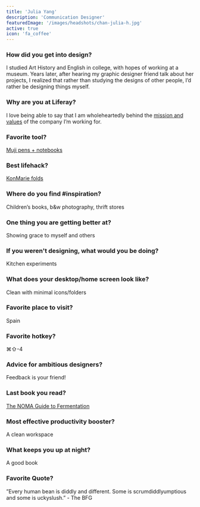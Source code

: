 ```yaml
---
title: 'Julia Yang'
description: 'Communication Designer'
featuredImage: '/images/headshots/chan-julia-h.jpg'
active: true
icon: 'fa_coffee'
---
```


### How did you get into design?

I studied Art History and English in college, with hopes of working at a museum. Years later, after hearing my graphic designer friend talk about her projects, I realized that rather than studying the designs of other people, I’d rather be designing things myself.

### Why are you at Liferay?

I love being able to say that I am wholeheartedly behind the [mission and values](https://www.liferay.com/company/our-story) of the company I’m working for.

### Favorite tool?

[Muji pens + notebooks](https://www.muji.us/store/stationery.html)

### Best lifehack?

[KonMarie folds](https://www.youtube.com/watch?v=yXQt6aXME7s)

### Where do you find #inspiration?

Children’s books, b&w photography, thrift stores

### One thing you are getting better at?

Showing grace to myself and others

### If you weren't designing, what would you be doing?

Kitchen experiments

### What does your desktop/home screen look like?

Clean with minimal icons/folders

### Favorite place to visit?

Spain

### Favorite hotkey?

⌘⇧-4

### Advice for ambitious designers?

Feedback is your friend!

### Last book you read?

[The NOMA Guide to Fermentation](https://www.amazon.com/Noma-Guide-Fermentation-lacto-ferments-Foundations/dp/1579657184)

### Most effective productivity booster?

A clean workspace

### What keeps you up at night?

A good book

### Favorite Quote?

”Every human bean is diddly and different. Some is scrumdiddlyumptious and some is uckyslush.” - The BFG
